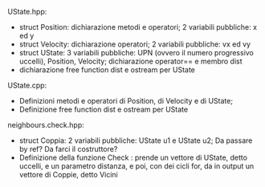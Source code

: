 UState.hpp:
-   struct Position: dichiarazione metodi e operatori; 2 variabili pubbliche: x ed y
-   struct Velocity: dichiarazione operatori; 2 variabili pubbliche: vx ed vy
-   struct UState: 3 variabili pubbliche: UPN (ovvero il numero progressivo uccelli), Position, Velocity; dichiarazione operator== e membro dist
-   dichiarazione free function dist e ostream per UState


UState.cpp:
-   Definizioni metodi e operatori di Position, di Velocity e di UState;
-   Definizione free function dist e ostream per UState


neighbours.check.hpp:
-   struct Coppia: 2 variabili pubbliche: UState u1 e UState u2; Da passare by ref? Da farci il costruttore?
-   Definizione della funzione Check : prende un vettore di UState, detto uccelli, e un parametro distanza, e poi, con dei cicli for, da in output un vettore di Coppie, detto Vicini






















<!-- uccelli     :   vettore di tipo std::vector<UState> che contiene tutti gli Ustate degli uccelli, messi in fila. 

Vicini      :   vettore di tipo std::vector<Coppia> che contiene tutte le coppie di uccelli che, nell'istante in cui viene chiamata la funzione, stanno ad una distanza gli uni dagli altri minore di d
Check       :   funzione che prende il vettore uccelli e una distanza e da in output il vettore Vicini -->

